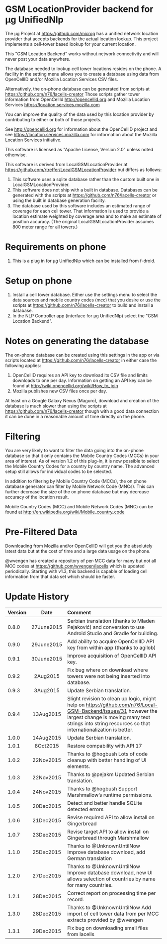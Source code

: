 GSM LocationProvider backend for µg UnifiedNlp
==============================================

The µg Project at https://github.com/microg has a unified network location provider that accepts backends for the actual location lookup. This project implements a cell-tower based lookup for your current location.

This "GSM Location Backend" works without network connectivity and will
never post your data anywhere.

The database needed to lookup cell tower locations resides on the phone. A facility in the setting menu allows you to create a database using data from OpenCellID and/or Mozilla Location Services CSV files.

Alternatively, the on-phone database can be generated from scripts at https://github.com/n76/lacells-creator Those scripts gather tower information from OpenCellId http://opencellid.org and Mozilla Location Services https://location.services.mozilla.com

You can improve the quality of the data used by this location provider by contributing to either or both of those projects.

See http://opencellid.org for information about the OpenCellID project and see https://location.services.mozilla.com for information about the Mozilla Location Services initiative.

This software is licensed as "Apache License, Version 2.0" unless noted
otherwise.

This software is derived from LocalGSMLocationProvider at https://github.com/rtreffer/LocalGSMLocationProvider but differs as follows:

1. This software uses a sqlite database rather than the custom built one in LocalGSMLocationProvider.
2. This software does not ship with a built in database. Databases can be generated with the scripts at https://github.com/n76/lacells-creator or using the built in database generation facility.
3. The database used by this software includes an estimated range of coverage for each cell tower. That information is used to provide a location estimate weighted by coverage area and to make an estimate of position accuracy. (The original LocalGSMLocationProvider assumes 800 meter range for all towers.)

Requirements on phone
=====================
1. This is a plug in for µg UnifiedNlp which can be installed from f-droid.

Setup on phone
==============
1. Install a cell tower database. Either use the settings menu to select the data sources and mobile country codes (mcc) that you desire or use the scripts at https://github.com/n76/lacells-creator to build and install a database.
2. In the NLP Controller app (interface for µg UnifiedNlp) select the "GSM Location Backend".

Notes on generating the database
================================
The on-phone database can be created using this settings in the app or via scripts located at https://github.com/n76/lacells-creator in either case the following applies:

1. OpenCellID requires an API key to download its CSV file and limits downloads to one per day. Information on getting an API key can be found at http://wiki.opencellid.org/wiki/How_to_join
2. Mozilla publishes new CSV files once per day.

At least on a Google Galaxy Nexus (Maguro), download and creation of the database is much slower than using the scripts at https://github.com/n76/lacells-creator though with a good data connection it can be done in a reasonable amount of time directly on the phone.

Filtering
=========
You are very likely to want to filter the data going into the on-phone database so that it only contains the Mobile Country Codes (MCCs) in your area of interest. As of version 1.2 of this plug-in, it is now possible to select the Mobile Country Codes for a country by country name. The advanced setup still allows for individual codes to be selected.

In addition to filtering by Mobile Country Code (MCCs), the on phone database generator can filter by Mobile Network Code (MNCs). This can further decrease the size of the on phone database but may decrease accuracy of the location result.

Mobile Country Codes (MCC) and Mobile Network Codes (MNC) can be found at http://en.wikipedia.org/wiki/Mobile_country_code

Pre-Filtered Data
=================
Downloading from Mozilla and/or OpenCellID will get you the absolutely latest data but at the cost of time and a large data usage on the phone.

@wvengen has created a repository of per-MCC data for many but not all MCC codes at https://github.com/wvengen/lacells which is updated periodically. Starting with v1.3, this backend is capable of loading cell information from that data set which should be faster.

Update History
==============
|Version|Date|Comment|
|:-------|:----:|:-------|
0.8.0|27June2015|Serbian translation (thanks to Mladen Pejaković) and conversion to use Android Studio and Gradle for building.
0.9.0|29June2015|Add ability to acquire OpenCellID API key from within app (thanks to agilob)
0.9.1|30June2015|Improve acquisition of OpenCellID API key.
0.9.2|2Aug2015|Fix bug where on download where towers were not being inserted into database.
0.9.3|3Aug2015|Update Serbian translation.
0.9.4|13Aug2015|Slight revision to clean up logic, might help on https://github.com/n76/Local-GSM-Backend/issues/31 however the largest change is moving many text strings into string resources so that internationalization is better.
1.0.0|14Aug2015|Update Serbian translation.
1.0.1|8Oct2015|Restore compability with API 17
1.0.2|22Nov2015|Thanks to @hogbush Lots of code cleanup with better handling of UI elements.
1.0.3|22Nov2015|Thanks to @pejakm Updated Serbian translation.
1.0.4|24Nov2015|Thanks to @hogbush Support Marshmallow’s runtime permissions.
1.0.5|20Dec2015|Detect and better handle SQLite detected errors
1.0.6|21Dec2015|Revise required API to allow install on Gingerbread
1.0.7|23Dec2015|Revise target API to allow install on Gingerbread through Marshmallow
1.1.0|25Dec2015|Thanks to @UnknownUntilNow Improve database download, add German translation
1.2.0|27Dec2015|Thanks to @UnknownUntilNow Improve database download, new UI allows selection of countries by name for many countries.
1.2.1|28Dec2015|Correct report on processing time per record.
1.3.0|28Dec2015|Thanks to @UnknownUntilNow Add import of cell tower data from per MCC extracts provided by @wvengen
1.3.1|29Dec2015|Fix bug on downloading small files from lacells


